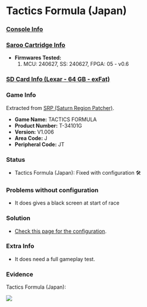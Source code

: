 # Tactics Formula (Japan)

### [Console Info](../../../../../Info/Consoles/VA13/README.md)

### [Saroo Cartridge Info](../../../../../Info/Cartridges/RetroGameParadiseStore/1.32F/README.md)

- <b>Firmwares Tested:</b>
  1. MCU: 240627, SS: 240627, FPGA: 05 - v0.6

### [SD Card Info (Lexar - 64 GB - exFat)](../../../../../Info/SdCards/Lexar/64GB/exfat/README.md)

### Game Info

Extracted from [SRP (Saturn Region Patcher)](https://segaxtreme.net/resources/saturn-region-patcher.81/download).

- <b>Game Name:</b> TACTICS FORMULA
- <b>Product Number:</b> T-34101G
- <b>Version:</b> V1.006
- <b>Area Code:</b> J
- <b>Peripheral Code:</b> JT

### Status

- Tactics Formula (Japan): Fixed with configuration :hammer_and_wrench:

### Problems without configuration

- It does gives a black screen at start of race

### Solution

- [Check this page for the configuration](https://github.com/williamdsw/saroo-configuration-list/blob/master/Regions/Retails/Japan/T-34101G/README.md).

### Extra Info

- It does need a full gameplay test.

### Evidence

Tactics Formula (Japan):

[![](https://img.youtube.com/vi/7Y_eV3Gvcm0/0.jpg)](https://www.youtube.com/watch?v=7Y_eV3Gvcm0)
